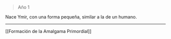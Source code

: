> Año 1

Nace Ymir, con una forma pequeña, similar a la de un humano.

---

[[Formación de la Amalgama Primordial]]